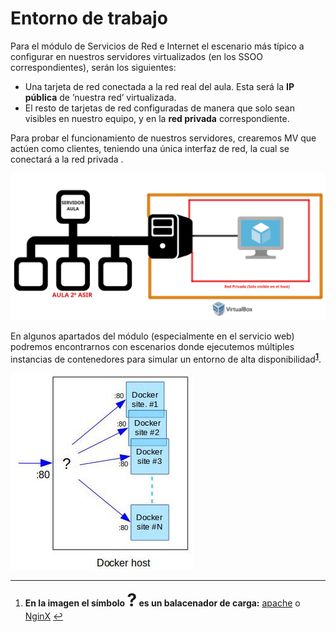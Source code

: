 Entorno de trabajo
===================
Para el módulo de Servicios de Red e Internet el escenario más típico a configurar en nuestros servidores virtualizados (en los SSOO correspondientes), serán los siguientes:
* Una tarjeta de red conectada a la red real del aula. Esta será la **IP pública** de ’nuestra red’ virtualizada.
* El resto de tarjetas de red configuradas de manera que solo sean visibles en nuestro equipo, y en la **red privada** correspondiente.

Para probar el funcionamiento de nuestros servidores, crearemos MV que actúen como clientes, teniendo una única interfaz de red, la cual se conectará a la red privada .

![](img/escenario.png "Entorno de trabajo típico")

En algunos apartados del módulo (especialmente en el servicio web) podremos encontrarnos con escenarios donde ejecutemos múltiples instancias de contenedores para simular un entorno de alta disponibilidad<b><sup id="fnref:note1"><a class="footnote-ref" href="#fn:note1" role="doc-noteref">1</a></sup></b>.

![](img/escenarioDockermultiple.jpg "Entorno de trabajo con múltiples contenedores")

<div class="footnotes">
       <hr />
       <ol>
           <li class="footnote" id="fn:note1">
               <p>
                   <b>En la imagen el símbolo <span style="font-size:28px;">?</span> es un balacenador de carga:</b>
                   <a href="https://httpd.apache.org/docs/2.4/howto/reverse_proxy.html" target="_blank">apache</a> o <a href="https://nginx.org/en/docs/http/load_balancing.html" target="_blank">NginX</a>
                    <a class="footnote-backref" rev="footnote" href="#fnref:note1">&#8617;</a>
               </p>
           </li>
       </ol>
   </div>
